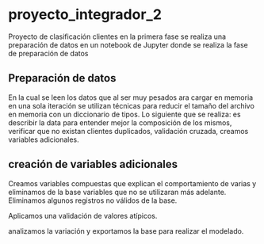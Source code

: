 # proyecto_integrador_2

Proyecto de clasificación clientes en la primera fase se realiza una preparación de datos
en un notebook de Jupyter donde se realiza la fase de preparación de datos

## Preparación de datos

En la cual se leen los datos que al ser muy pesados ara cargar en memoria en una sola iteración se utilizan técnicas para reducir el tamaño del archivo en memoria con un diccionario de tipos.
Lo siguiente que se realiza: es describir la data para entender mejor la composición de los mismos, verificar que no existan clientes duplicados, validación cruzada, creamos variables adicionales.

## creación de variables adicionales

Creamos variables compuestas que explican el comportamiento de varias y eliminamos de la base variables que no se utilizaran más adelante.
Eliminamos algunos registros no válidos de la base.

Aplicamos una validación de valores atípicos.

analizamos la variación y exportamos la base para realizar el modelado.
